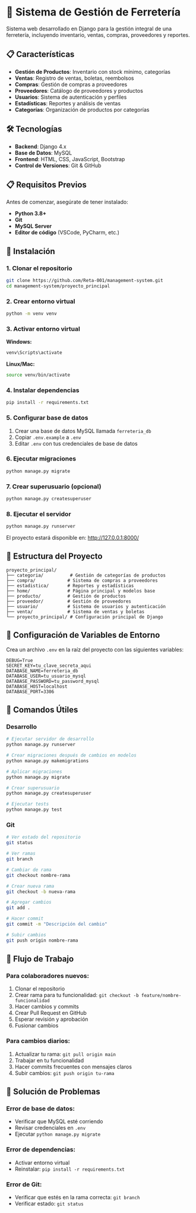 # 🏪 Sistema de Gestión de Ferretería

Sistema web desarrollado en Django para la gestión integral de una ferretería, incluyendo inventario, ventas, compras, proveedores y reportes.

## 📋 Características

- **Gestión de Productos**: Inventario con stock mínimo, categorías
- **Ventas**: Registro de ventas, boletas, reembolsos
- **Compras**: Gestión de compras a proveedores
- **Proveedores**: Catálogo de proveedores y productos
- **Usuarios**: Sistema de autenticación y perfiles
- **Estadísticas**: Reportes y análisis de ventas
- **Categorías**: Organización de productos por categorías

## 🛠️ Tecnologías

- **Backend**: Django 4.x
- **Base de Datos**: MySQL
- **Frontend**: HTML, CSS, JavaScript, Bootstrap
- **Control de Versiones**: Git & GitHub

## 📋 Requisitos Previos

Antes de comenzar, asegúrate de tener instalado:

- **Python 3.8+**
- **Git**
- **MySQL Server**
- **Editor de código** (VSCode, PyCharm, etc.)

## 🚀 Instalación

### 1. Clonar el repositorio
```bash
git clone https://github.com/Reta-001/management-system.git
cd management-system/proyecto_principal
```

### 2. Crear entorno virtual
```bash
python -m venv venv
```

### 3. Activar entorno virtual
**Windows:**
```bash
venv\Scripts\activate
```

**Linux/Mac:**
```bash
source venv/bin/activate
```

### 4. Instalar dependencias
```bash
pip install -r requirements.txt
```

### 5. Configurar base de datos
1. Crear una base de datos MySQL llamada `ferreteria_db`
2. Copiar `.env.example` a `.env`
3. Editar `.env` con tus credenciales de base de datos

### 6. Ejecutar migraciones
```bash
python manage.py migrate
```

### 7. Crear superusuario (opcional)
```bash
python manage.py createsuperuser
```

### 8. Ejecutar el servidor
```bash
python manage.py runserver
```

El proyecto estará disponible en: http://127.0.0.1:8000/

## 📁 Estructura del Proyecto

```
proyecto_principal/
├── categoria/          # Gestión de categorías de productos
├── compra/            # Sistema de compras a proveedores
├── estadistica/       # Reportes y estadísticas
├── home/              # Página principal y modelos base
├── producto/          # Gestión de productos
├── proveedor/         # Gestión de proveedores
├── usuario/           # Sistema de usuarios y autenticación
├── venta/             # Sistema de ventas y boletas
└── proyecto_principal/ # Configuración principal de Django
```

## 🔧 Configuración de Variables de Entorno

Crea un archivo `.env` en la raíz del proyecto con las siguientes variables:

```env
DEBUG=True
SECRET_KEY=tu_clave_secreta_aqui
DATABASE_NAME=ferreteria_db
DATABASE_USER=tu_usuario_mysql
DATABASE_PASSWORD=tu_password_mysql
DATABASE_HOST=localhost
DATABASE_PORT=3306
```

## 📝 Comandos Útiles

### Desarrollo
```bash
# Ejecutar servidor de desarrollo
python manage.py runserver

# Crear migraciones después de cambios en modelos
python manage.py makemigrations

# Aplicar migraciones
python manage.py migrate

# Crear superusuario
python manage.py createsuperuser

# Ejecutar tests
python manage.py test
```

### Git
```bash
# Ver estado del repositorio
git status

# Ver ramas
git branch

# Cambiar de rama
git checkout nombre-rama

# Crear nueva rama
git checkout -b nueva-rama

# Agregar cambios
git add .

# Hacer commit
git commit -m "Descripción del cambio"

# Subir cambios
git push origin nombre-rama
```

## 🤝 Flujo de Trabajo

### Para colaboradores nuevos:
1. Clonar el repositorio
2. Crear rama para tu funcionalidad: `git checkout -b feature/nombre-funcionalidad`
3. Hacer cambios y commits
4. Crear Pull Request en GitHub
5. Esperar revisión y aprobación
6. Fusionar cambios

### Para cambios diarios:
1. Actualizar tu rama: `git pull origin main`
2. Trabajar en tu funcionalidad
3. Hacer commits frecuentes con mensajes claros
4. Subir cambios: `git push origin tu-rama`

## 🐛 Solución de Problemas

### Error de base de datos:
- Verificar que MySQL esté corriendo
- Revisar credenciales en `.env`
- Ejecutar `python manage.py migrate`

### Error de dependencias:
- Activar entorno virtual
- Reinstalar: `pip install -r requirements.txt`

### Error de Git:
- Verificar que estés en la rama correcta: `git branch`
- Verificar estado: `git status`

